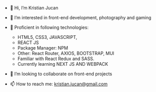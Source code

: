 - 👋 Hi, I’m Kristian Jucan

- 👀 I’m interested in front-end development, photography and gaming

- 🌱 Proficient in following technologies: 
     - HTML5, CSS3, JAVASCRIPT,
     - REACT JS
     - Package Manager: NPM
     - Other: React Router, AXIOS, BOOTSTRAP, MUI
     - Familiar with React Redux and SASS.
     - Currently learning NEXT JS AND WEBPACK
 
- 💞️ I’m looking to collaborate on front-end projects

- 📫 How to reach me: kristian.jucan@gmail.com

<!---
kristianjucan/kristianjucan is a ✨ special ✨ repository because its `README.md` (this file) appears on your GitHub profile.
You can click the Preview link to take a look at your changes.
--->
